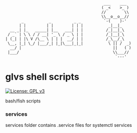 
```
                                           ___    ___   
                                          ( _<    >_ )  
                                          //        \\  
                                          \\__o__o__//  
       _           _          _ _          `-(    )-'   
      | |         | |        | | |           _|__|_     
  __ _| |_   _____| |__   ___| | |          /_|__|_\    
 / _` | \ \ / / __| '_ \ / _ \ | |          /_|__|_\    
| (_| | |\ V /\__ \ | | |  __/ | |          /_\__/_\    
 \__, |_| \_/ |___/_| |_|\___|_|_|           \ || /  _)  
  __/ |                                        ||   ( )  
 |___/                                         \\___//  
                                                `---'   

```
# glvs shell scripts

[![License: GPL v3](https://img.shields.io/badge/License-GPL%20v3-blue.svg)](https://www.gnu.org/licenses/gpl-3.0.en.html)

bash/fish scripts

### services

services folder contains .service files for systemctl services
